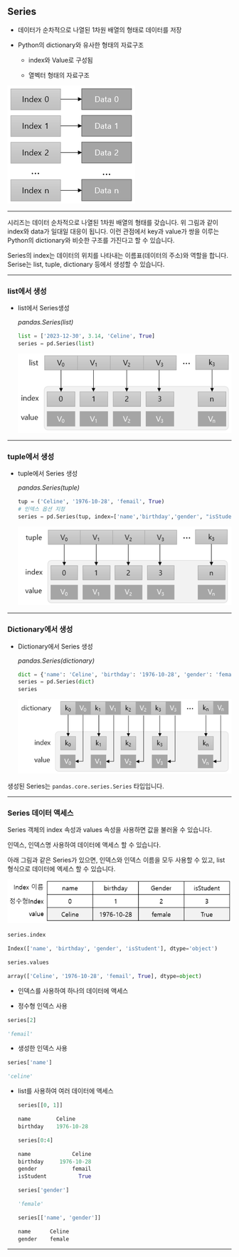 ## Series

- 데이터가 순차적으로 나열된 1차원 배열의 형태로 데이터를 저장
    
- Python의 dictionary와 유사한 형태의 자료구조
    
    - index와 Value로 구성됨
        
    - 열벡터 형태의 자료구조
        
    

<p align>
    <img src="./resources/image_001.png">
</p>

---

시리즈는 데이터 순차적으로 나열된 1차원 배열의 형태를 갖습니다. 위 그림과 같이 index와 data가 일대일 대응이 됩니다. 이런 관점에서 key과 value가 쌍을 이루는 Python의 dictionary와 비슷한 구조를 가진다고 할 수 있습니다.

Series의 index는 데이터의 위치를 나타내는 이름표(데이터의 주소)와 역할을 합니다.
Serise는 list, tuple, dictionary 등에서 생성할 수 있습니다.

---

### list에서 생성

- list에서 Series생성
    
    _pandas.Series(list)_
    
    ```python
    list = ['2023-12-30', 3.14, 'Celine', True]
    series = pd.Series(list)
    ```
    
    <p align>
        <img src="./resources/image_002.png">
    </p>

    

---

### tuple에서 생성

- tuple에서 Series 생성
    
    _pandas.Series(tuple)_
    
    ```python
    tup = ('Celine', '1976-10-28', 'femail', True)
    # 인덱스 옵션 지정
    series = pd.Series(tup, index=['name','birthday','gender', "isStudent"])
    ```
    
    <p align>
        <img src="./resources/image_003.png">
    </p>
    

---

### Dictionary에서 생성

- Dictionary에서 Series 생성
    
    _pandas.Series(dictionary)_
    
    ```python
    dict = {'name': 'Celine', 'birthday': '1976-10-28', 'gender': 'female', 'isStudent': True}
    series = pd.Series(dict)
    series
    ```
    
    <p align>
        <img src="./resources/image_004.png">
    </p>
    

생성된 Series는 `pandas.core.series.Series` 타입입니다.

---

### Series 데이터 액세스

Series 객체의 index 속성과 values 속성을 사용하면 값을 불러올 수 있습니다.

인덱스, 인덱스명 사용하여 데이터에 액세스 할 수 있습니다.

아래 그림과 같은 Series가 있으면, 인덱스와 인덱스 이름을 모두 사용할 수 있고, list 형식으로 데이터에 엑세스 할 수 있습니다.

<p align>
    <img src="./resources/image_005.png">
</p>

```python
series.index
```

```python
Index(['name', 'birthday', 'gender', 'isStudent'], dtype='object')
```

```python
series.values
```

```python
array(['Celine', '1976-10-28', 'femail', True], dtype=object)
```

- 인덱스를 사용하여 하나의 데이터에 액세스
    


- 정수형 인덱스 사용
```python
series[2]
```

```python
'femail'
```


- 생성한 인덱스 사용
```python
series['name']
```

```python
'celine'
```


- list를 사용하여 여러 데이터에 액세스
    ```python
    series[[0, 1]]
    ```
    
    ```python
    name        Celine
    birthday    1976-10-28
	```
    
    ```python
    series[0:4]
    ```
    
    ```python
	name             Celine
    birthday     1976-10-28
    gender           femail
    isStudent          True
	```
    
    ```python
    series['gender']
    ```
    
    ```python
    'female'
	```
    
    ```python
    series[['name', 'gender']]
    ```
    
    ```python
    name      Celine
    gender    female
	```
	

---

